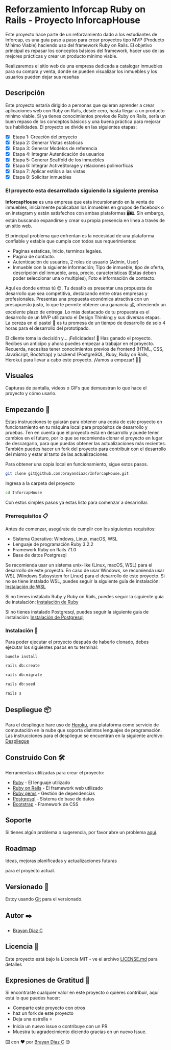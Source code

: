 # Reforzamiento Inforcap Ruby on Rails - Proyecto InforcapHouse

Este proyecto hace parte de un reforzamiento dado a los estudiantes de Inforcap, es una guía paso a paso para crear proyectos tipo MVP (Producto Mínimo Viable) haciendo uso del framework Ruby on Rails. El objetivo principal es repasar los conceptos básicos del framework, hacer uso de las mejores prácticas y crear un producto mínimo viable.

Realizaremos el sitio web de una empresa dedicada a catalogar inmuebles para su compra y venta, donde se pueden visualizar los inmuebles y los usuarios pueden dejar sus reseñas

## Descripción

Este proyecto estaría dirigido a personas que quieran aprender a crear aplicaciones web con Ruby on Rails, desde cero, hasta llegar a un producto mínimo viable. Si ya tienes conocimientos previos de Ruby on Rails, sería un buen repaso de los conceptos básicos y una buena práctica para mejorar tus habilidades. El proyecto se divide en las siguientes etapas:

- [x] Etapa 1: Creación del proyecto
- [x] Etapa 2: Generar Vistas estaticas
- [x] Etapa 3: Generar Modelos de referencia
- [x] Etapa 4: Integrar Autenticación de usuarios
- [x] Etapa 5: Generar Scaffold de los inmuebles
- [x] Etapa 6: Integrar ActiveStorage y relaciones polimorficas
- [x] Etapa 7: Aplicar estilos a las vistas
- [x] Etapa 8: Solicitar inmuebles

### El proyecto esta desarrollado siguiendo la siguiente premisa

**InforcapHouse** es una empresa que esta incursionando en la venta de inmuebles, inicialmente publicaban los inmuebles en grupos de facebook o en instagram y están satisfechos con ambas plataformas 🖥️🛍️. Sin embargo, están buscando expandirse y crear su propia presencia en línea a través de un sitio web.

El principal problema que enfrentan es la necesidad de una plataforma confiable y estable que cumpla con todos sus requerimientos:

- Paginas estaticas, Inicio, terminos legales.
- Pagina de contacto.
- Autenticación de usuarios, 2 roles de usuario (Admin, User)
- Inmueble con la siguiente información; Tipo de inmueble, tipo de oferta, descripción del inmueble, area, precio, caracteristicas (Estas deben poder seleccionar una o multiples), Foto e información de contacto.

Aquí es donde entras tú 😊. Tu desafío es presentar una propuesta de desarrollo que sea competitiva, destacando entre otras empresas y profesionales. Presentas una propuesta económica atractiva con un presupuesto justo, lo que te permite obtener una ganancia 💰, ofreciendo un excelente plazo de entrega. Lo más destacado de tu propuesta es el desarrollo de un MVP utilizando el Design Thinking y sus diversas etapas. La cereza en el pastel 🍒 es tu promesa de un tiempo de desarrollo de solo 4 horas para el desarrollo del prototipado.

El cliente toma la decisión y... ¡Felicidades! 🎉 Has ganado el proyecto. Recibes un anticipo y ahora puedes empezar a trabajar en el proyecto. Recuerda, necesitas tener conocimientos previos de frontend (HTML, CSS, JavaScript, Bootstrap) y backend (PostgreSQL, Ruby, Ruby on Rails, Heroku) para llevar a cabo este proyecto. ¡Vamos a empezar! 💪🚀

## Visuales

Capturas de pantalla, videos o GIFs que demuestran lo que hace el proyecto y cómo usarlo.

## Empezando 🚀

Estas instrucciones te guiarán para obtener una copia de este proyecto en funcionamiento en tu máquina local para propósitos de desarrollo y pruebas. Ten en cuenta que el proyecto está en desarrollo y puede tener cambios en el futuro, por lo que se recomienda clonar el proyecto en lugar de descargarlo, para que puedas obtener las actualizaciones más recientes. También puedes hacer un fork del proyecto para contribuir con el desarrollo del mismo y estar al tanto de las actualizaciones.

Para obtener una copia local en funcionamiento, sigue estos pasos.

```bash
git clone git@github.com:brayandiazc/InforcapHouse.git
```

Ingresa a la carpeta del proyecto

```bash
cd InforcapHouse
```

Con estos simples pasos ya estas listo para comenzar a desarrollar.

### Prerrequisitos 📋

Antes de comenzar, asegúrate de cumplir con los siguientes requisitos:

- Sistema Operativo: Windows, Linux, macOS, WSL
- Lenguaje de programación Ruby 3.2.2
- Framework Ruby on Rails 7.1.0
- Base de datos Postgresql

Se recomienda usar un sistema unix-like (Linux, macOS, WSL) para el desarrollo de este proyecto. En caso de usar Windows, se recomienda usar WSL (Windows Subsystem for Linux) para el desarrollo de este proyecto. Si no se tiene instalado WSL, puedes seguir la siguiente guía de instalación: [Instalación de WSL](https://docs.microsoft.com/en-us/windows/wsl/install-win10)

Si no tienes instalado Ruby y Ruby on Rails, puedes seguir la siguiente guía de instalación: [Instalación de Ruby](https://www.ruby-lang.org/es/documentation/installation/)

Si no tienes instalado Postgresql, puedes seguir la siguiente guía de instalación: [Instalación de Postgresql](https://www.postgresql.org/download/)

### Instalación 🔧

Para poder ejecutar el proyecto después de haberlo clonado, debes ejecutar los siguientes pasos en tu terminal:

```bash
bundle install
```

```bash
rails db:create
```

```bash
rails db:migrate
```

```bash
rails db:seed
```

```bash
rails s
```

## Despliegue 📦

Para el despliegue hare uso de [Heroku](https://www.heroku.com/), una plataforma como servicio de computación en la nube que soporta distintos lenguajes de programación. Las instrucciones para el despliegue se encuentran en la siguiente archivo: [Despliegue](assets/README.md)

## Construido Con 🛠️

Herramientas utilizadas para crear el proyecto:

- [Ruby](https://www.ruby-lang.org/es/) - El lenguaje utilizado
- [Ruby on Rails](https://rubyonrails.org) - El framework web utilizado
- [Ruby gems](https://rubygems.org) - Gestión de dependencias
- [Postgresql](https://www.postgresql.org) - Sistema de base de datos
- [Bootstrap](https://getbootstrap.com) - Framework de CSS

## Soporte

Si tienes algún problema o sugerencia, por favor abre un problema [aquí](https://github.com/brayandiazc/Aprendiendo-RubyOnRails/issues).

## Roadmap

Ideas, mejoras planificadas y actualizaciones futuras

para el proyecto actual.

## Versionado 📌

Estoy usando [Git](https://git-scm.com) para el versionado.

## Autor ✒️

- [Brayan Diaz C](https://github.com/brayandiazc)

## Licencia 📄

Este proyecto está bajo la Licencia MIT - ve el archivo [LICENSE.md](LICENSE.md) para detalles

## Expresiones de Gratitud 🎁

Si encontraste cualquier valor en este proyecto o quieres contribuir, aquí está lo que puedes hacer:

- Comparte este proyecto con otros
- haz un fork de este proyecto
- Deja una estrella ⭐️
- Inicia un nuevo issue o contribuye con un PR
- Muestra tu agradecimiento diciendo gracias en un nuevo Issue.

⌨️ con ❤️ por [Brayan Diaz C](https://github.com/brayandiazc) 😊

